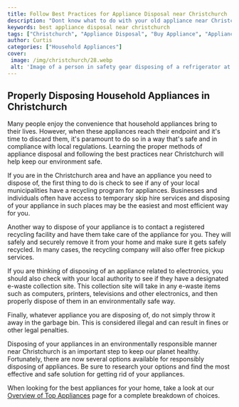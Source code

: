 ```yaml
---
title: Follow Best Practices for Appliance Disposal near Christchurch
description: "Dont know what to do with your old appliance near Christchurch Learn best practices for appliance disposal to ensure you do it responsibly and safely"
keywords: best appliance disposal near christchurch
tags: ["Christchurch", "Appliance Disposal", "Buy Appliance", "Appliance Guide"]
author: Curtis
categories: ["Household Appliances"]
cover: 
 image: /img/christchurch/28.webp
 alt: 'Image of a person in safety gear disposing of a refrigerator at a location near Christchurch captioned with the phrase Best Practices for Appliance Disposal near Christchurch'
---
```

## Properly Disposing Household Appliances in Christchurch
Many people enjoy the convenience that household appliances bring to their lives. However, when these appliances reach their endpoint and it's time to discard them, it's paramount to do so in a way that's safe and in compliance with local regulations. Learning the proper methods of appliance disposal and following the best practices near Christchurch will help keep our environment safe.

If you are in the Christchurch area and have an appliance you need to dispose of, the first thing to do is check to see if any of your local municipalities have a recycling program for appliances. Businesses and individuals often have access to temporary skip hire services and disposing of your appliance in such places may be the easiest and most efficient way for you.

Another way to dispose of your appliance is to contact a registered recycling facility and have them take care of the appliance for you. They will safely and securely remove it from your home and make sure it gets safely recycled. In many cases, the recycling company will also offer free pickup services.

If you are thinking of disposing of an appliance related to electronics, you should also check with your local authority to see if they have a designated e-waste collection site. This collection site will take in any e-waste items such as computers, printers, televisions and other electronics, and then properly dispose of them in an environmentally safe way.

Finally, whatever appliance you are disposing of, do not simply throw it away in the garbage bin. This is considered illegal and can result in fines or other legal penalties. 

Disposing of your appliances in an environmentally responsible manner near Christchurch is an important step to keep our planet healthy. Fortunately, there are now several options available for responsibly disposing of appliances. Be sure to research your options and find the most effective and safe solution for getting rid of your appliances. 

When looking for the best appliances for your home, take a look at our [Overview of Top Appliances](./pages/appliance-overview) page for a complete breakdown of choices.
